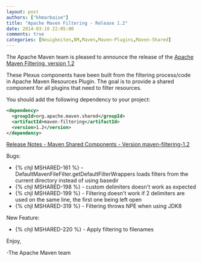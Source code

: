 ```yaml
---
layout: post
authors: ["khmarbaise"]
title: "Apache Maven Filtering - Release 1.2"
date: 2014-03-10 22:05:00
comments: true
categories: [Neuigkeiten,BM,Maven,Maven-Plugins,Maven-Shared]
---
```

The Apache Maven team is pleased to announce the release of 
the [Apache Maven Filtering, version 1.2](http://maven.apache.org/shared/maven-filtering/)

These Plexus components have been built from the filtering process/code in Apache Maven Resources Plugin.
The goal is to provide a shared component for all plugins that need to filter resources.


You should add the following dependency to your project:

``` xml
<dependency>
  <groupId>org.apache.maven.shared</groupId>
  <artifactId>maven-filtering</artifactId>
  <version>1.2</version>
</dependency>
``` 

<!-- more -->

[Release Notes - Maven Shared Components - Version maven-filtering-1.2](http://jira.codehaus.org/secure/ReleaseNote.jspa?projectId=11761&version=18729&styleName=Html)

Bugs:

 * {% chjl MSHARED-161 %} - DefaultMavenFileFilter.getDefaultFilterWrappers loads filters from the current directory instead of using basedir
 * {% chjl MSHARED-198 %} - custom delimiters doesn't work as expected
 * {% chjl MSHARED-199 %} - Filtering doesn't work if 2 delimiters are used on the same line, the first one being left open
 * {% chjl MSHARED-319 %} - Filtering throws NPE when using JDK8


New Feature:

 * {% chjl MSHARED-220 %} - Apply filtering to filenames

Enjoy,

-The Apache Maven team

